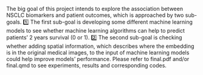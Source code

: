 The big goal of this project intends to explore the association between NSCLC biomarkers and patient outcomes, which is approached by two sub-goals. 
1️⃣ The first sub-goal is developing some different machine learning models to see whether machine learning algorithms can help to predict patients’ 2 years survival (0 or 1). 
2️⃣ The second sub-goal is checking whether adding spatial information, which describes where the embedding is in the original medical images, to the input of machine learning models could help improve models’ performance. 
Please refer to final.pdf and/or final.qmd to see experiments, results and corresponding codes.
